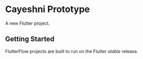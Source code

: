 # Cayeshni Prototype

A new Flutter project.

## Getting Started

FlutterFlow projects are built to run on the Flutter _stable_ release.
